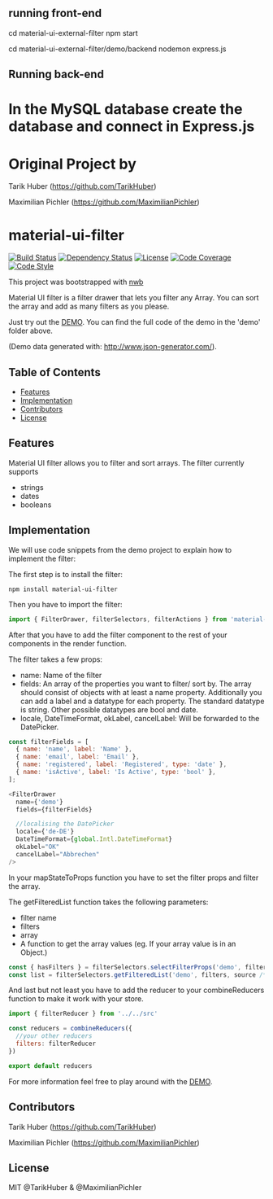 
## running front-end
cd material-ui-external-filter
npm start

cd material-ui-external-filter/demo/backend
nodemon express.js

## Running back-end
In the MySQL database create the  database and connect in Express.js
==============================================

# Original Project by 
Tarik Huber (https://github.com/TarikHuber)

Maximilian Pichler (https://github.com/MaximilianPichler)

# material-ui-filter
[![Build Status][travis-image]][travis-url]
[![Dependency Status][daviddm-image]][daviddm-url]
[![License][license-image]][license-url]
[![Code Coverage][coverage-image]][coverage-url]
[![Code Style][code-style-image]][code-style-url]

This project was bootstrapped with [nwb](https://github.com/insin/nwb)

Material UI filter is a filter drawer that lets you filter any Array.
You can sort the array and add as many filters as you please.

Just try out the [DEMO](https://tarikhuber.github.io/material-ui-filter/).
You can find the full code of the demo in the 'demo' folder above.

(Demo data generated with: http://www.json-generator.com/).

## Table of Contents

- [Features](#features)
- [Implementation](#implementation)
- [Contributors](#contributors)
- [License](#license)

## Features

Material UI filter allows you to filter and sort arrays. The filter currently supports
- strings
- dates
- booleans

## Implementation

We will use code snippets from the demo project to explain how to implement the filter:

The first step is to install the filter:

```
npm install material-ui-filter
```

Then you have to import the filter:
```js
import { FilterDrawer, filterSelectors, filterActions } from 'material-ui-filter'
```

After that you have to add the filter component to the rest of your components in the render function.

The filter takes a few props:
- name:   Name of the filter
- fields: An array of the properties you want to filter/ sort by.
          The array should consist of objects with at least a name property.
          Additionally you can add a label and a datatype for each property.
          The standard datatype is string. Other possible datatypes are bool and date.
- locale, DateTimeFormat, okLabel, cancelLabel: Will be forwarded to the DatePicker.

```js
const filterFields = [
  { name: 'name', label: 'Name' },
  { name: 'email', label: 'Email' },
  { name: 'registered', label: 'Registered', type: 'date' },
  { name: 'isActive', label: 'Is Active', type: 'bool' },
];
```

```js
<FilterDrawer
  name={'demo'}
  fields={filterFields}

  //localising the DatePicker
  locale={'de-DE'}
  DateTimeFormat={global.Intl.DateTimeFormat}
  okLabel="OK"
  cancelLabel="Abbrechen"
/>
```


In your mapStateToProps function you have to set the filter props and filter the array.

The getFilteredList function takes the following parameters:
- filter name
- filters
- array
- A function to get the array values (eg. If your array value is in an Object.)

```js
const { hasFilters } = filterSelectors.selectFilterProps('demo', filters);
const list = filterSelectors.getFilteredList('demo', filters, source /*, fieldValue => fieldValue.val*/);
```


And last but not least you have to add the reducer to your combineReducers function to make it work with your store.

```js
import { filterReducer } from '../../src'

const reducers = combineReducers({
  //your other reducers
  filters: filterReducer
})

export default reducers
```

For more information feel free to play around with the [DEMO](https://tarikhuber.github.io/material-ui-filter/).


## Contributors

Tarik Huber (https://github.com/TarikHuber)

Maximilian Pichler (https://github.com/MaximilianPichler)

## License

MIT @TarikHuber & @MaximilianPichler

[travis-image]: https://travis-ci.org/TarikHuber/material-ui-filter.svg?branch=master
[travis-url]: https://travis-ci.org/TarikHuber/material-ui-filter
[daviddm-image]: https://img.shields.io/david/TarikHuber/material-ui-filter.svg?style=flat-square
[daviddm-url]: https://david-dm.org/TarikHuber/material-ui-filter
[coverage-image]: https://img.shields.io/codecov/c/github/TarikHuber/material-ui-filter.svg?style=flat-square
[coverage-url]: https://codecov.io/gh/TarikHuber/material-ui-filter
[license-image]: https://img.shields.io/npm/l/express.svg
[license-url]: https://github.com/TarikHuber/material-ui-filter/master/LICENSE
[code-style-image]: https://img.shields.io/badge/code%20style-standard-brightgreen.svg?style=flat-square
[code-style-url]: http://standardjs.com/
